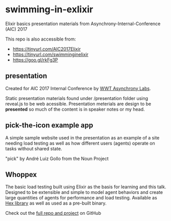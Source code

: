 # swimming-in-exlixir
Elixir basics presentation materials from Asynchrony-Internal-Conference
(AIC) 2017

This repo is also accessible from:
* https://tinyurl.com/AIC2017Elixir
* https://tinyurl.com/swimminginelixir
* https://goo.gl/rkFg3P

## presentation
Created for AIC 2017 Internal Conference by [WWT Asynchrony
Labs](http://www.asynchrony.com/).

Static presentation materials found under /presentation folder using
reveal.js to be web acessible.  Presentation meterials are design to be
__presented__ so much of the content is in speaker notes or my head.

## pick-the-icon example app
A simple sample website used in the presentation as an example of a site
needing load testing as well as how different users (agents) operate on
tasks without shared state.

"pick" by André Luiz Gollo from the Noun Project

## Whoppex
The basic load testing built using Elixir as the basis for learning and
this talk.  Designed to be extensible and simple to model agent
behaviors and create large quantities of agents for performance and load
testing.  Available as [Hex library](https://hex.pm/packages/whoppex) as well as used as a pre-built
binary.

Check out the [full repo and project](https://github.com/benjaminplee/whoppex) on GitHub
